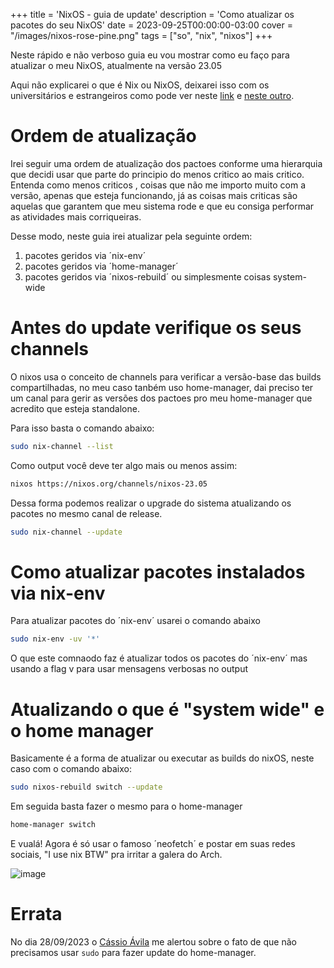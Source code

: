 +++
title = 'NixOS - guia de update'
description = 'Como atualizar os pacotes do seu NixOS'
date = 2023-09-25T00:00:00-03:00
cover = "/images/nixos-rose-pine.png"
tags = ["so", "nix", "nixos"]
+++

Neste rápido e não verboso guia eu vou mostrar como eu faço para atualizar o meu NixOS, atualmente na versão 23.05

Aqui não explicarei o que é Nix ou NixOS, deixarei isso com os universitários e estrangeiros como pode ver neste [link](https://nixos.org) e [neste outro](https://tilvids.com/w/kNVby1VfBYz9vbn6Zbg5xW).

# Ordem de atualização

Irei seguir uma ordem de atualização dos pactoes conforme uma hierarquia que decidi usar que parte do principio do menos critico ao mais critico. Entenda como menos criticos , coisas que não me importo muito com a versão, apenas que esteja funcionando, já as coisas mais criticas são aquelas que garantem que meu sistema rode e que eu consiga performar as atividades mais corriqueiras.

Desse modo, neste guia irei atualizar pela seguinte ordem:

1. pacotes geridos via ´nix-env´
2. pacotes geridos via ´home-manager´
3. pacotes geridos via ´nixos-rebuild´ ou simplesmente coisas system-wide

# Antes do update verifique os seus channels

O nixos usa o conceito de channels para verificar a versão-base das builds compartilhadas, no meu caso tanbém uso home-manager, dai preciso ter um canal para gerir as versões dos pactoes pro meu home-manager que acredito que esteja standalone.

Para isso basta o comando abaixo:

```bash
sudo nix-channel --list
```

Como output você deve ter algo mais ou menos assim:

```bash
nixos https://nixos.org/channels/nixos-23.05
```

Dessa forma podemos realizar o upgrade do sistema atualizando os pacotes no mesmo canal de release.

```bash
sudo nix-channel --update
```

# Como atualizar pacotes instalados via nix-env

Para atualizar pacotes do ´nix-env´ usarei o comando abaixo

```bash
sudo nix-env -uv '*'
```

O que este comnaodo faz é atualizar todos os pacotes do ´nix-env´ mas usando a flag v para usar mensagens verbosas no output

# Atualizando o que é "system wide" e o home manager

Basicamente é a forma de atualizar ou executar as builds do nixOS, neste caso com o comando abaixo:

```bash
sudo nixos-rebuild switch --update
```

Em seguida basta fazer o mesmo para o home-manager

```bash
home-manager switch
```

E vualá! Agora é só usar o famoso ´neofetch´ e postar em suas redes sociais, "I use nix BTW" pra irritar a galera do Arch.


![image](/images/i-use-nix-btw.png)

# Errata

No dia 28/09/2023 o [Cássio Ávila](https://www.linkedin.com/in/c%C3%A1ssio-%C3%A1vila-569912152/) me alertou sobre o fato de que não precisamos usar `sudo` para fazer update do home-manager.
